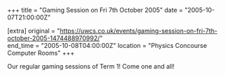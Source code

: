 +++
title = "Gaming Session on Fri 7th October 2005"
date = "2005-10-07T21:00:00Z"

[extra]
original = "https://uwcs.co.uk/events/gaming-session-on-fri-7th-october-2005-1474488970992/"    
end_time = "2005-10-08T04:00:00Z"
location = "Physics Concourse Computer Rooms"
+++

Our regular gaming sessions of Term 1\! Come one and all\!


